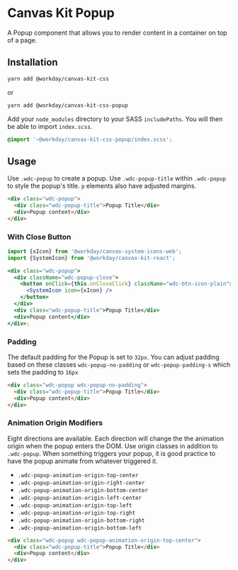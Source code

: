 # Canvas Kit Popup

A Popup component that allows you to render content in a container on top of a page.

## Installation

```sh
yarn add @workday/canvas-kit-css
```

or

```sh
yarn add @workday/canvas-kit-css-popup
```

Add your `node_modules` directory to your SASS `includePaths`. You will then be able to import
`index.scss`.

```scss
@import '~@workday/canvas-kit-css-popup/index.scss';
```

## Usage

Use `.wdc-popup` to create a popup. Use `.wdc-popup-title` within `.wdc-popup` to style the popup's
title. `p` elements also have adjusted margins.

```html
<div class="wdc-popup">
  <div class="wdc-popup-title">Popup Title</div>
  <div>Popup content</div>
</div>
```

### With Close Button

```jsx
import {xIcon} from '@workday/canvas-system-icons-web';
import {SystemIcon} from '@workday/canvas-kit-react';

<div class="wdc-popup">
  <div className="wdc-popup-close">
    <button onClick={this.onCloseClick} className="wdc-btn-icon-plain">
      <SystemIcon icon={xIcon} />
    </button>
  </div>
  <div class="wdc-popup-title">Popup Title</div>
  <div>Popup content</div>
</div>;
```

### Padding

The default padding for the Popup is set to `32px`. You can adjust padding based on these classes
`wdc-popup-no-padding` or `wdc-popup-padding-s` which sets the padding to `16px`

```html
<div class="wdc-popup wdc-popup-no-padding">
  <div class="wdc-popup-title">Popup Title</div>
  <div>Popup content</div>
</div>
```

### Animation Origin Modifiers

Eight directions are available. Each direction will change the the animation origin when the popup
enters the DOM. Use origin classes in addition to `.wdc-popup`. When something triggers your popup,
it is good practice to have the popup animate from whatever triggered it.

- `.wdc-popup-animation-origin-top-center`
- `.wdc-popup-animation-origin-right-center`
- `.wdc-popup-animation-origin-bottom-center`
- `.wdc-popup-animation-origin-left-center`
- `.wdc-popup-animation-origin-top-left`
- `.wdc-popup-animation-origin-top-right`
- `.wdc-popup-animation-origin-bottom-right`
- `.wdc-popup-animation-origin-bottom-left`

```html
<div class="wdc-popup wdc-popup-animation-origin-top-center">
  <div class="wdc-popup-title">Popup Title</div>
  <div>Popup content</div>
</div>
```
